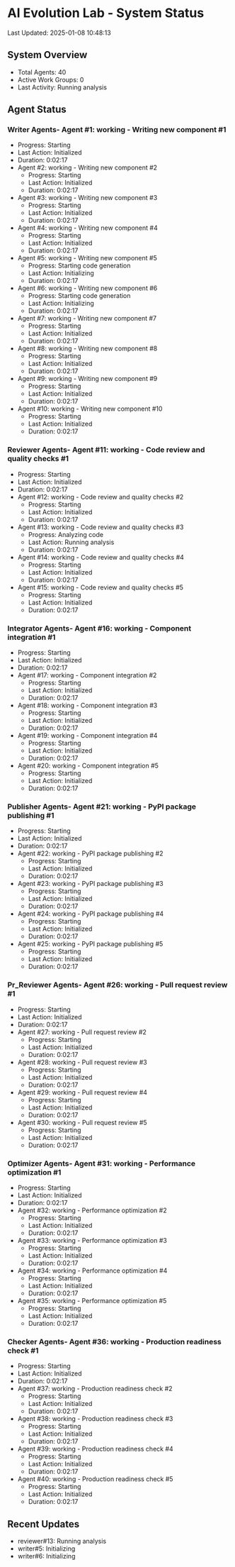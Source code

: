 # AI Evolution Lab - System Status
Last Updated: 2025-01-08 10:48:13

## System Overview
- Total Agents: 40
- Active Work Groups: 0
- Last Activity: Running analysis

## Agent Status

### Writer Agents- Agent #1: working - Writing new component #1
  - Progress: Starting
  - Last Action: Initialized
  - Duration: 0:02:17
- Agent #2: working - Writing new component #2
  - Progress: Starting
  - Last Action: Initialized
  - Duration: 0:02:17
- Agent #3: working - Writing new component #3
  - Progress: Starting
  - Last Action: Initialized
  - Duration: 0:02:17
- Agent #4: working - Writing new component #4
  - Progress: Starting
  - Last Action: Initialized
  - Duration: 0:02:17
- Agent #5: working - Writing new component #5
  - Progress: Starting code generation
  - Last Action: Initializing
  - Duration: 0:02:17
- Agent #6: working - Writing new component #6
  - Progress: Starting code generation
  - Last Action: Initializing
  - Duration: 0:02:17
- Agent #7: working - Writing new component #7
  - Progress: Starting
  - Last Action: Initialized
  - Duration: 0:02:17
- Agent #8: working - Writing new component #8
  - Progress: Starting
  - Last Action: Initialized
  - Duration: 0:02:17
- Agent #9: working - Writing new component #9
  - Progress: Starting
  - Last Action: Initialized
  - Duration: 0:02:17
- Agent #10: working - Writing new component #10
  - Progress: Starting
  - Last Action: Initialized
  - Duration: 0:02:17

### Reviewer Agents- Agent #11: working - Code review and quality checks #1
  - Progress: Starting
  - Last Action: Initialized
  - Duration: 0:02:17
- Agent #12: working - Code review and quality checks #2
  - Progress: Starting
  - Last Action: Initialized
  - Duration: 0:02:17
- Agent #13: working - Code review and quality checks #3
  - Progress: Analyzing code
  - Last Action: Running analysis
  - Duration: 0:02:17
- Agent #14: working - Code review and quality checks #4
  - Progress: Starting
  - Last Action: Initialized
  - Duration: 0:02:17
- Agent #15: working - Code review and quality checks #5
  - Progress: Starting
  - Last Action: Initialized
  - Duration: 0:02:17

### Integrator Agents- Agent #16: working - Component integration #1
  - Progress: Starting
  - Last Action: Initialized
  - Duration: 0:02:17
- Agent #17: working - Component integration #2
  - Progress: Starting
  - Last Action: Initialized
  - Duration: 0:02:17
- Agent #18: working - Component integration #3
  - Progress: Starting
  - Last Action: Initialized
  - Duration: 0:02:17
- Agent #19: working - Component integration #4
  - Progress: Starting
  - Last Action: Initialized
  - Duration: 0:02:17
- Agent #20: working - Component integration #5
  - Progress: Starting
  - Last Action: Initialized
  - Duration: 0:02:17

### Publisher Agents- Agent #21: working - PyPI package publishing #1
  - Progress: Starting
  - Last Action: Initialized
  - Duration: 0:02:17
- Agent #22: working - PyPI package publishing #2
  - Progress: Starting
  - Last Action: Initialized
  - Duration: 0:02:17
- Agent #23: working - PyPI package publishing #3
  - Progress: Starting
  - Last Action: Initialized
  - Duration: 0:02:17
- Agent #24: working - PyPI package publishing #4
  - Progress: Starting
  - Last Action: Initialized
  - Duration: 0:02:17
- Agent #25: working - PyPI package publishing #5
  - Progress: Starting
  - Last Action: Initialized
  - Duration: 0:02:17

### Pr_Reviewer Agents- Agent #26: working - Pull request review #1
  - Progress: Starting
  - Last Action: Initialized
  - Duration: 0:02:17
- Agent #27: working - Pull request review #2
  - Progress: Starting
  - Last Action: Initialized
  - Duration: 0:02:17
- Agent #28: working - Pull request review #3
  - Progress: Starting
  - Last Action: Initialized
  - Duration: 0:02:17
- Agent #29: working - Pull request review #4
  - Progress: Starting
  - Last Action: Initialized
  - Duration: 0:02:17
- Agent #30: working - Pull request review #5
  - Progress: Starting
  - Last Action: Initialized
  - Duration: 0:02:17

### Optimizer Agents- Agent #31: working - Performance optimization #1
  - Progress: Starting
  - Last Action: Initialized
  - Duration: 0:02:17
- Agent #32: working - Performance optimization #2
  - Progress: Starting
  - Last Action: Initialized
  - Duration: 0:02:17
- Agent #33: working - Performance optimization #3
  - Progress: Starting
  - Last Action: Initialized
  - Duration: 0:02:17
- Agent #34: working - Performance optimization #4
  - Progress: Starting
  - Last Action: Initialized
  - Duration: 0:02:17
- Agent #35: working - Performance optimization #5
  - Progress: Starting
  - Last Action: Initialized
  - Duration: 0:02:17

### Checker Agents- Agent #36: working - Production readiness check #1
  - Progress: Starting
  - Last Action: Initialized
  - Duration: 0:02:17
- Agent #37: working - Production readiness check #2
  - Progress: Starting
  - Last Action: Initialized
  - Duration: 0:02:17
- Agent #38: working - Production readiness check #3
  - Progress: Starting
  - Last Action: Initialized
  - Duration: 0:02:17
- Agent #39: working - Production readiness check #4
  - Progress: Starting
  - Last Action: Initialized
  - Duration: 0:02:17
- Agent #40: working - Production readiness check #5
  - Progress: Starting
  - Last Action: Initialized
  - Duration: 0:02:17


## Recent Updates
- reviewer#13: Running analysis
- writer#5: Initializing
- writer#6: Initializing
